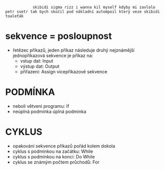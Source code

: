 				skibidi sigma rizz i wanna kil myself kdyby mi zavlolo petr svetr tak bych skočil pod nákladní autompoil který veze skibidi toaleťák
# sekvence = posloupnost
- řetězec příkazů, jeden příkaz následuje druhý nejznámější jednopříkazová sekvence je příkaz na:
	- vstup dat: Input
	- výstup dat: Output
	- přiřazení: Assign vicepříkazové sekvence 
# PODMÍNKA
- neboli větveni programu: If
- neúplná podmínka úplná podminka
# CYKLUS
- opakování sekvence příkazů pořád kolem dokola
- cyklus s podmínkou na začátku: While
- cyklus s podmínkou na konci: Do While 
- cyklus se známým počtem průchodů: For

